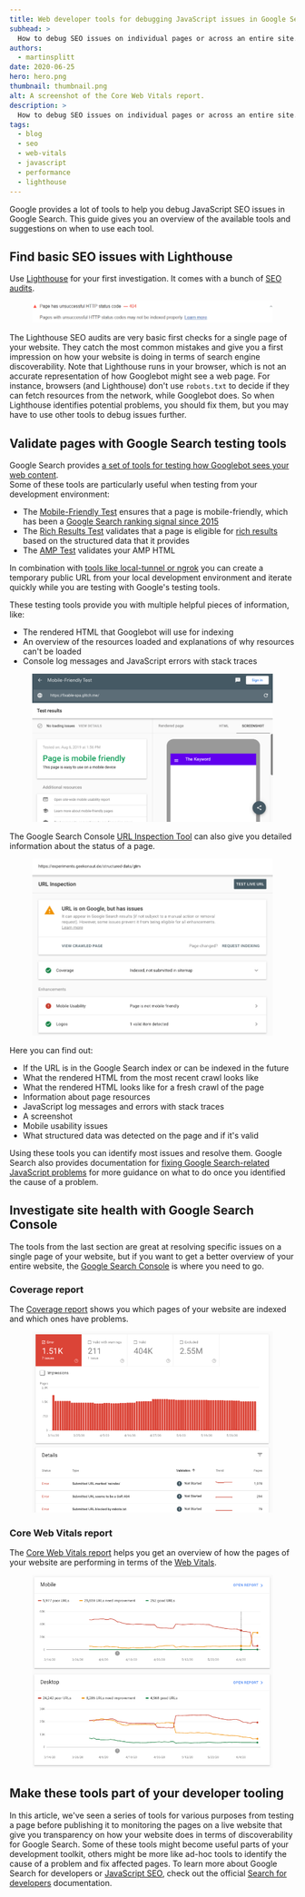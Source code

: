 ```yaml
---
title: Web developer tools for debugging JavaScript issues in Google Search
subhead: >
  How to debug SEO issues on individual pages or across an entire site.
authors:
  - martinsplitt
date: 2020-06-25
hero: hero.png
thumbnail: thumbnail.png
alt: A screenshot of the Core Web Vitals report.
description: >
  How to debug SEO issues on individual pages or across an entire site.
tags:
  - blog
  - seo
  - web-vitals
  - javascript
  - performance
  - lighthouse
---
```


Google provides a lot of tools to help you debug JavaScript SEO issues in Google Search. This guide
gives you an overview of the available tools and suggestions on when to use each tool.

## Find basic SEO issues with Lighthouse

Use [Lighthouse](https://developers.google.com/web/tools/lighthouse) for your first investigation.
It comes with a bunch of [SEO audits](/pass-lighthouse-seo-audit/).

<figure class="w-figure">
  <img class="w-screenshot" src="lighthouse.png" 
       alt="A screenshot of SEO audits in Lighthouse.">
</figure>

The Lighthouse SEO audits are very basic first checks for a single page of your website. They catch
the most common mistakes and give you a first impression on how your website is doing in terms of
search engine discoverability. Note that Lighthouse runs in your browser, which is not an accurate
representation of how Googlebot might see a web page. For instance, browsers (and Lighthouse) don't
use `robots.txt` to decide if they can fetch resources from the network, while Googlebot does. So when
Lighthouse identifies potential problems, you should fix them, but you may have to use other tools
to debug issues further.

## Validate pages with Google Search testing tools

Google Search provides
[a set of tools for testing how Googlebot sees your web content](https://developers.google.com/search/tools).  
Some of these tools are particularly useful when testing from your development environment:

+   The [Mobile-Friendly Test](https://search.google.com/test/mobile-friendly) ensures that a
    page is mobile-friendly, which has been a
    [Google Search ranking signal since 2015](https://webmasters.googleblog.com/2015/02/finding-more-mobile-friendly-search.html)
+   The [Rich Results Test](https://search.google.com/test/rich-results) validates that a page
    is eligible for [rich results](https://developers.google.com/search/docs/guides/search-gallery)
    based on the structured data that it provides
+   The [AMP Test](https://search.google.com/test/amp) validates your AMP HTML

In combination with
[tools like local-tunnel or ngrok](https://developers.google.com/search/docs/guides/debug#testing-firewalled-pages)
you can create a temporary public URL from your local development environment and iterate quickly
while you are testing with Google's testing tools.

These testing tools provide you with multiple helpful pieces of information, like:

+   The rendered HTML that Googlebot will use for indexing
+   An overview of the resources loaded and explanations of why resources can't be loaded
+   Console log messages and JavaScript errors with stack traces

<figure class="w-figure">
  <img class="w-screenshot" src="mobile-friendly-test.png" 
       alt="A screenshot of the Mobile-Friendly Test.">
</figure>

The Google Search Console [URL Inspection
Tool](https://support.google.com/webmasters/answer/9012289) can also give you detailed
information about the status of a page.

<figure class="w-figure">
  <img class="w-screenshot" src="url-inspection-tool.png" 
       alt="A screenshot of the URL Inspection Tool.">
</figure>

Here you can find out:

+   If the URL is in the Google Search index or can be indexed in the future
+   What the rendered HTML from the most recent crawl looks like
+   What the rendered HTML looks like for a fresh crawl of the page
+   Information about page resources
+   JavaScript log messages and errors with stack traces
+   A screenshot
+   Mobile usability issues
+   What structured data was detected on the page and if it's valid

Using these tools you can identify most issues and resolve them. Google Search also provides
documentation for
[fixing Google Search-related JavaScript problems](https://developers.google.com/search/docs/guides/fix-search-javascript)
for more guidance on what to do once you identified the cause of a problem.

## Investigate site health with Google Search Console

The tools from the last section are great at resolving specific issues on a single page of your
website, but if you want to get a better overview of your entire website, the [Google Search
Console](https://search.google.com/search-console/about) is where you need to go.

### Coverage report

The [Coverage report](https://support.google.com/webmasters/answer/7440203) shows you which
pages of your website are indexed and which ones have problems.

<figure class="w-figure">
  <img class="w-screenshot" src="coverage.png" 
       alt="A screenshot of the Coverage report.">
</figure>

### Core Web Vitals report

The [Core Web Vitals report](https://support.google.com/webmasters/answer/9205520) helps you
get an overview of how the pages of your website are performing in terms of the [Web
Vitals](/vitals/#core-web-vitals).

<figure class="w-figure">
  <img class="w-screenshot" src="core-web-vitals.png" 
       alt="A screenshot of the Core Web Vitals report.">
</figure>

## Make these tools part of your developer tooling

In this article, we've seen a series of tools for various purposes from testing a page before
publishing it to monitoring the pages on a live website that give you transparency on how your
website does in terms of discoverability for Google Search. Some of these tools might become useful
parts of your development toolkit, others might be more like ad-hoc tools to identify the cause of a
problem and fix affected pages. To learn more about Google Search for developers or [JavaScript
SEO](https://developers.google.com/search/docs/guides/javascript-seo-basics), check out the official
[Search for developers](https://developers.google.com/search) documentation.